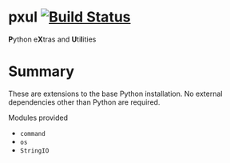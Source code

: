 pxul [![Build Status](https://travis-ci.org/badi/pxul.svg?branch=master)](https://travis-ci.org/badi/pxul)
====

<b>P</b>ython e<b>X</b>tras and <b>U</b>ti<b>l</b>ities


# Summary

These are extensions to the base Python installation.
No external dependencies other than Python are required.

Modules provided
  * `command`
  * `os`
  * `StringIO`
  
